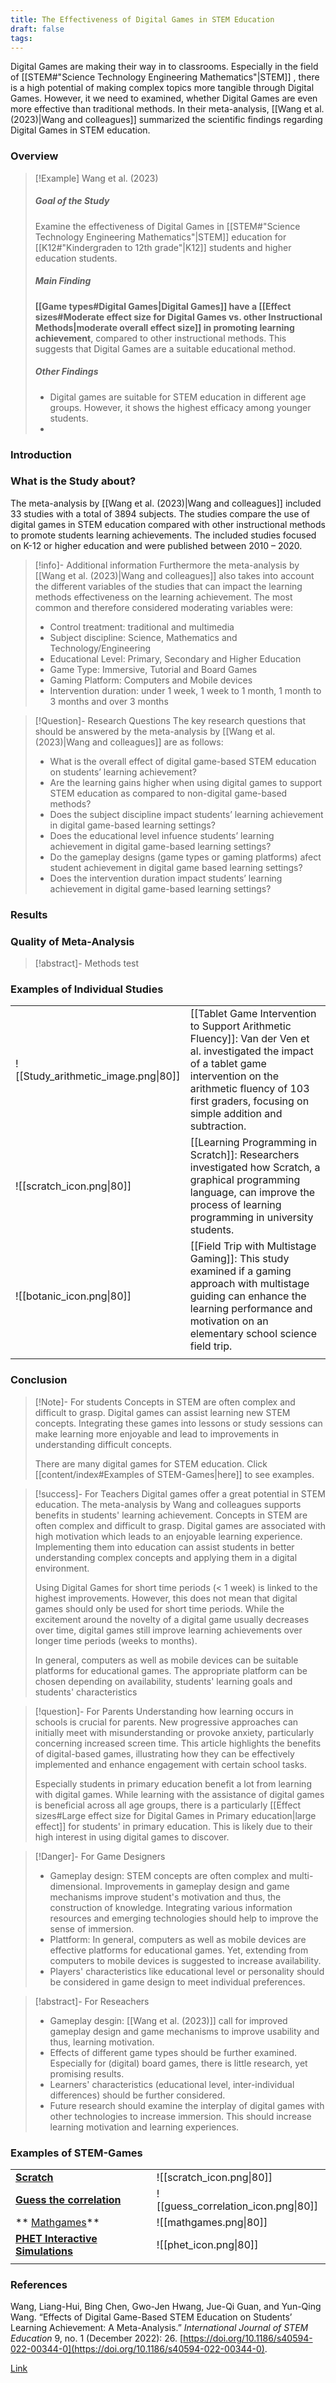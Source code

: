 ```yaml
---
title: The Effectiveness of Digital Games in STEM Education
draft: false
tags:
---
```



 Digital Games are making their way in to classrooms. Especially in the field of [[STEM#"Science Technology Engineering Mathematics"|STEM]]
, there is a high potential of making complex topics more tangible through Digital Games. However, it we need to examined, whether Digital Games are even more effective than traditional methods. In their meta-analysis, [[Wang et al. (2023)|Wang and colleagues]] summarized the scientific findings regarding Digital Games in STEM education.

### Overview 

>[!Example] Wang et al. (2023)
> ##### Goal of the Study
> Examine the effectiveness of Digital Games in [[STEM#"Science Technology Engineering Mathematics"|STEM]] education for [[K12#"Kindergraden to 12th grade"|K12]] students and higher education students. 
> ##### Main Finding
> **[[Game types#Digital Games|Digital Games]] have a [[Effect sizes#Moderate effect size for Digital Games vs. other Instructional Methods|moderate overall effect size]] in promoting learning achievement**, compared to other instructional methods. This suggests that Digital Games are a suitable educational method.
> ##### Other Findings
> - Digital games are suitable for STEM education in different age groups. However, it shows the highest efficacy among younger students.
> - 




### Introduction


### What is the Study about?

The meta-analysis by [[Wang et al. (2023)|Wang and colleagues]] included 33 studies with a total of 3894 subjects. The studies compare the use of  digital games in STEM education compared with other instructional methods to promote students learning achievements. The included studies focused on K-12 or higher education and were published between 2010 – 2020.

>[!info]- Additional information
>Furthermore the meta-analysis by [[Wang et al. (2023)|Wang and colleagues]] also takes into account the different variables of the studies that can impact the learning methods effectiveness on the learning achievement. The most common and therefore considered moderating variables were:
> - Control treatment: traditional and multimedia
> - Subject discipline: Science, Mathematics and Technology/Engineering
> - Educational Level: Primary, Secondary and Higher Education
> - Game Type: Immersive, Tutorial and Board Games
> - Gaming Platform: Computers and Mobile devices
> - Intervention duration: under 1 week, 1 week to 1 month, 1 month to 3 months and over 3 months

>[!Question]- Research Questions
>The key research questions that should be answered by the meta-analysis by [[Wang et al. (2023)|Wang and colleagues]] are as follows:
>- What is the overall effect of digital game-based STEM education on students’ learning achievement?
>- Are the learning gains higher when using digital games to support STEM education as compared to non-digital game-based methods?
>- Does the subject discipline impact students’ learning achievement in digital game-based learning settings?
>- Does the educational level infuence students’ learning achievement in digital game-based learning settings?
>- Do the gameplay designs (game types or gaming platforms) afect student achievement in digital game based learning settings?
>- Does the intervention duration impact students’ learning achievement in digital game-based learning settings?


### Results


### Quality of Meta-Analysis

>[!abstract]- Methods
>test




### Examples of Individual Studies

|                                     |                                                                                                                                                                                                                                   |
| ----------------------------------- | --------------------------------------------------------------------------------------------------------------------------------------------------------------------------------------------------------------------------------- |
| ![[Study_arithmetic_image.png\|80]] | [[Tablet Game Intervention to Support Arithmetic Fluency]]: Van der Ven et al. investigated the impact of a tablet game intervention on the arithmetic fluency of 103 first graders, focusing on simple addition and subtraction. |
| ![[scratch_icon.png\|80]]           | [[Learning Programming in Scratch]]: Researchers investigated how Scratch, a graphical programming language, can improve the process of learning programming in university students.                                              |
| ![[botanic_icon.png\|80]]           | [[Field Trip with Multistage Gaming]]: This study examined if a gaming approach with multistage guiding can enhance the learning performance and motivation on an elementary school science field trip.                           |
|                                     |                                                                                                                                                                                                                                   |


### Conclusion

> [!Note]- For students
> Concepts in STEM are often complex and difficult to grasp. Digital games can assist learning new STEM concepts. Integrating these games into lessons or study sessions can make learning more enjoyable and lead to improvements in understanding difficult concepts. 
>
>There are many digital games for STEM education. Click [[content/index#Examples of STEM-Games|here]] to see examples.

> [!success]- For Teachers
> Digital games offer a great potential in STEM education. The meta-analysis by Wang and colleagues supports benefits in students' learning achievement. Concepts in STEM are often complex and difficult to grasp. Digital games are associated with high motivation which leads to an enjoyable learning experience. Implementing them into education can assist students in better understanding complex concepts and applying them in a digital environment. 
>
>Using Digital Games for short time periods (< 1 week) is linked to the highest improvements. However, this does not mean that digital games should only be used for short time periods. While the excitement around the novelty of a digital game usually decreases over time, digital games still improve learning achievements over longer time periods (weeks to months). 
>    
> In general, computers as well as mobile devices can be suitable platforms for educational games. The appropriate platform can be chosen depending on availability, students' learning goals and students' characteristics

> [!question]- For Parents
>Understanding how learning occurs in schools is crucial for parents. New progressive approaches can initially meet with misunderstanding or provoke anxiety, particularly concerning increased screen time. This article highlights the benefits of digital-based games, illustrating how they can be effectively implemented and enhance engagement with certain school tasks. 
>
>Especially students in primary education benefit a lot from learning with digital games. While learning with the assistance of digital games is beneficial across all age groups, there is a particularly [[Effect sizes#Large effect size for Digital Games in Primary education|large effect]] for students' in primary education. This is likely due to their high interest in using digital games to discover.

>[!Danger]- For Game Designers
> - Gameplay design: STEM concepts are often complex and multi-dimensional. Improvements in gameplay design and game mechanisms improve student's motivation and thus, the construction of knowledge. Integrating various information resources and emerging technologies should help to improve the sense of immersion. 
> - Plattform: In general, computers as well as mobile devices are effective platforms for educational games. Yet, extending from computers to mobile devices is suggested to increase availability. 
> - Players' characteristics like educational level or personality should be considered in game design to meet individual preferences.

>[!abstract]- For Reseachers
>- Gameplay desgin: [[Wang et al. (2023)]] call for improved gameplay design and game mechanisms to improve usability and thus, learning motivation.   
>- Effects of different game types should be further examined. Especially for (digital) board games, there is little research, yet promising results.
>- Learners' characteristics (educational level, inter-individual differences) should be further considered. 
>- Future research should examine the interplay of digital games with other technologies to increase immersion. This should increase learning motivation and learning experiences.
>





### Examples of STEM-Games

|                                                                  |                                     |
| ---------------------------------------------------------------- | ----------------------------------- |
| **[Scratch](https://scratch.mit.edu)**                           | ![[scratch_icon.png\|80]]           |
| **[Guess the correlation](https://www.guessthecorrelation.com)** | ![[guess_correlation_icon.png\|80]] |
| ** [Mathgames](https://www.mathplayground.com/math-games.html)** | ![[mathgames.png\|80]]              |
| **[PHET Interactive Simulations](https://phet.colorado.edu)**    | ![[phet_icon.png\|80]]              |
|                                                                  |                                     |



### References

Wang, Liang-Hui, Bing Chen, Gwo-Jen Hwang, Jue-Qi Guan, and Yun-Qing Wang. “Effects of Digital Game-Based STEM Education on Students’ Learning Achievement: A Meta-Analysis.” _International Journal of STEM Education_ 9, no. 1 (December 2022): 26. [https://doi.org/10.1186/s40594-022-00344-0](https://doi.org/10.1186/s40594-022-00344-0).

[Link](https://stemeducationjournal.springeropen.com/articles/10.1186/s40594-022-00344-0)

